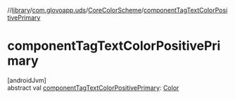 //[library](../../../index.md)/[com.glovoapp.uds](../index.md)/[CoreColorScheme](index.md)/[componentTagTextColorPositivePrimary](component-tag-text-color-positive-primary.md)

# componentTagTextColorPositivePrimary

[androidJvm]\
abstract val [componentTagTextColorPositivePrimary](component-tag-text-color-positive-primary.md): [Color](https://developer.android.com/reference/kotlin/androidx/compose/ui/graphics/Color.html)
